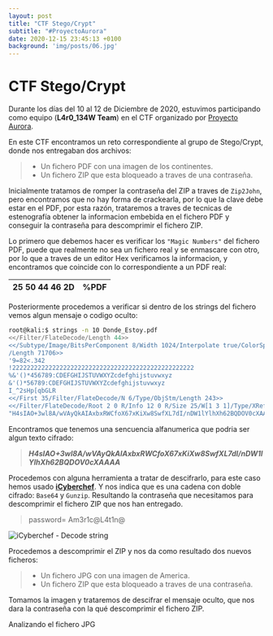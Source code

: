 ```yaml
---
layout: post
title: "CTF Stego/Crypt"
subtitle: "#ProyectoAurora"
date: 2020-12-15 23:45:13 +0100
background: 'img/posts/06.jpg'
---
```


# CTF Stego/Crypt

Durante los días del 10 al 12 de Diciembre de 2020, estuvimos participando como equipo (**L4r0_134W Team**) en el CTF organizado por [Proyecto Aurora](https://www.proyecto-aurora.org/).

En este CTF encontramos un reto correspondiente al grupo de Stego/Crypt, donde nos entregaban dos archivos:

>- Un fichero PDF con una imagen de los continentes.
>- Un fichero ZIP que esta bloqueado a traves de una contraseña.

Inicialmente tratamos de romper la contraseña del ZIP a traves de `Zip2John`, pero encontramos que no hay forma de crackearla, por lo que la clave debe estar en el PDF, por esta razón, trataremos a traves de tecnicas de estenografía obtener la informacion embebida en el fichero PDF y conseguir la contraseña para descomprimir el fichero ZIP.

Lo primero que debemos hacer es verificar los `"Magic Numbers"` del fichero PDF, puede que realmente no sea un fichero real y se enmascare con otro, por lo que a traves de un editor Hex verificamos la informacion, y encontramos que coincide con lo correspondiente a un PDF real:

|25 50 44 46 2D| %PDF |
|--|--|

Posteriormente procedemos a verificar si dentro de los strings del fichero vemos algun mensaje o codigo oculto:

```sh
root@kali:$ strings -n 10 Donde_Estoy.pdf 
<</Filter/FlateDecode/Length 44>>
<</Subtype/Image/BitsPerComponent 8/Width 1024/Interpolate true/ColorSpace/DeviceRGB/Height 576/Filter[/DCTDecode]/Type/XObject
/Length 71706>>
'9=82<.342
!22222222222222222222222222222222222222222222222222
%&'()*456789:CDEFGHIJSTUVWXYZcdefghijstuvwxyz
&'()*56789:CDEFGHIJSTUVWXYZcdefghijstuvwxyz
I_^2sHp[qbGLR
<</First 35/Filter/FlateDecode/N 6/Type/ObjStm/Length 243>>
<</Filter/FlateDecode/Root 2 0 R/Info 12 0 R/Size 25/W[1 3 1]/Type/XRef/Length 53>>
"H4sIAO+3wl8A/wVAyQkAIAxbxRWCfoX67xKiXw8SwfXL7dI/nDW1lYlhXh62BQDOV0cXAAAA"
```
Encontramos que tenemos una sencuencia alfanumerica que podria ser algun texto cifrado:
>***H4sIAO+3wl8A/wVAyQkAIAxbxRWCfoX67xKiXw8SwfXL7dI/nDW1lYlhXh62BQDOV0cXAAAA***

Procedemos con alguna herramienta a tratar de descifrarlo, para este caso hemos usado [**iCyberchef**](http://icyberchef.com/).  Y nos indica que es una cadena con doble cifrado: `Base64`  y `Gunzip`.  Resultando la contraseña que necesitamos para descomprimir el fichero ZIP que nos han entregado.

> password= Am3r1c@L4t1n@

![iCyberchef - Decode string](https://ch4m17ux.github.io/img/posts/stego-1.jpg)

Procedemos a descomprimir el ZIP y nos da como resultado dos nuevos ficheros: 
>- Un fichero JPG con una imagen de America.
>- Un fichero ZIP que esta bloqueado a traves de una contraseña.

Tomamos la imagen y trataremos de descifrar el mensaje oculto, que nos dara la contraseña con la qué descomprimir el fichero ZIP.

Analizando el fichero JPG 

